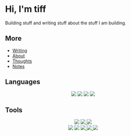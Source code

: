 # Hi, I'm tiff

Building stuff and writing stuff about the stuff I am building.

## More

- [Writing](https://tiff.engineer)
- [About](https://about.tiff.engineer)
- [Thoughts](https://yaks.tiff.engineer)
- [Notes](https://notes.tiff.engineer)

## Languages

<p align="center">
  <img src="https://img.shields.io/badge/Go-00ADD8?style=for-the-badge&logo=go&logoColor=white"/>
  <img src="https://img.shields.io/badge/Rust-black?style=for-the-badge&logo=rust&logoColor=#E57324"/>
  <img src="https://img.shields.io/badge/Python-FFD43B?style=for-the-badge&logo=python&logoColor=blue"/>
  <img src="https://img.shields.io/badge/Ruby-CC342D?style=for-the-badge&logo=ruby&logoColor=white" />
</p>

## Tools

<p align="center">
  <img src="https://img.shields.io/badge/Arch_Linux-1793D1?style=for-the-badge&logo=arch-linux&logoColor=white"/>
 <a href="https://wiki.cachyos.org">
   <img src="https://img.shields.io/badge/Cachy_OS-04AA88?style=for-the-badge&logo=cheerio&logoColor=white"/>
 </a>
  <img src="https://img.shields.io/badge/mac%20os-000000?style=for-the-badge&logo=apple&logoColor=white" /> <br />

  <img src="https://img.shields.io/badge/NeoVim-%2357A143.svg?&style=for-the-badge&logo=neovim&logoColor=white" />
  <a :href="https://ghostty.org">
      <img src="https://img.shields.io/badge/ghostty-3651F3?style=for-the-badge&logo=ghostery&logoColor=white"/>
  </a>
  <a href="https://wakatime.com/@tiff">
    <img src="https://img.shields.io/badge/WakaTime-000000?style=for-the-badge&logo=WakaTime&logoColor=white" />
  </a>
  <a href="https://codeberg.org/tiff">
   <img src="https://img.shields.io/badge/Codeberg-2185D0?style=for-the-badge&logo=Codeberg&logoColor=white" />
  </a>
  <a href="https://matrix.to/#/@100pdatcat:matrix.org">
    <img src="https://img.shields.io/badge/matrix-000000?style=for-the-badge&logo=Matrix&logoColor=white" />
  </a>
  
  
  <!-- <a href="https://git.tiff.engineer"> -->
  <!--   <img src="https://img.shields.io/badge/Gitea-D26878?style=for-the-badge&logo=Gitea&logoColor=white" /> -->
  <!-- </a> -->
</p>
